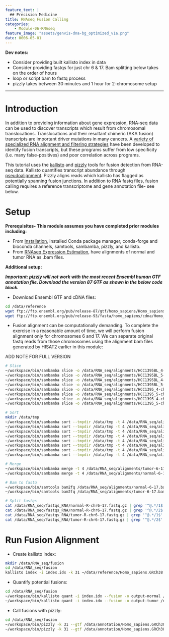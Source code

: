 ```yaml
---
feature_text: |
  ## Precision Medicine
title: RNAseq Fusion Calling
categories:
    - Module-06-RNAseq
feature_image: "assets/genvis-dna-bg_optimized_v1a.png"
date: 0006-05-01
---
```


**Dev notes:**
- Consider providing built kallisto index in data
- Consider providing fastqs for just chr 6 & 17. Bam splitting below takes on the order of hours
- loop or script bam to fastq process
- pizzly takes between 30 minutes and 1 hour for 2-chromosome setup

---

# Introduction

In addition to providing information about gene expression, RNA-seq data can be used to discover transcripts which result from chromosomal translocations. Translocations and their resultant chimeric (AKA fusion) transcripts are important driver mutations in many cancers. A [variety of specialized RNA alignment and filtering strategies](https://www.ncbi.nlm.nih.gov/pubmed/27485475) have been developed to identify fusion transcripts, but these programs suffer from low specificity (i.e. many false-positives) and poor correlation across programs.

This tutorial uses the [kallisto](https://pachterlab.github.io/kallisto/about) and [pizzly](https://github.com/pmelsted/pizzly) tools for fusion detection from RNA-seq data. Kallisto quantifies transcript abundance through [pseudoalignment](http://tinyheero.github.io/2015/09/02/pseudoalignments-kallisto.html). Pizzly aligns reads which kallisto has flagged as potentially spanning fusion junctions. In addition to RNA fastq files, fusion calling requires a reference transcriptome and gene annotation file- see below.

# Setup

**Prerequisites- This module assumes you have completed prior modules
including:**
- From [Installation](http://pmbio.org/module-01-setup/0001/04/01/Software_Installation/), installed Conda package manager, conda-forge and bioconda channels, samtools, sambamba, pizzly, and kallisto.
- From [RNAseq Expression Estimation](http://pmbio.org/module-06-rnaseq/0006/02/01/RNAseq_Expression/), have alignments of normal and tumor RNA as .bam files. 

**Additional setup:**

**_Important: pizzly will not work with the most recent Ensembl human GTF annotation file. Download the version 87 GTF as shown in the below code block._**

- Download Ensembl GTF and cDNA files:

```bash
cd /data/reference
wget ftp://ftp.ensembl.org/pub/release-87/gtf/homo_sapiens/Homo_sapiens.GRCh38.87.gtf.gz
wget ftp://ftp.ensembl.org/pub/release-93/fasta/homo_sapiens/cdna/Homo_sapiens.GRCh38.cdna.all.fa.gz
```

- Fusion alignment can be computationally demanding. To complete the exercise in a reasonable amount of time, we will perform fusion alignment only for chromosomes 6 and 17. We can separate original fastq reads from those chromosomes using the alignment bam files generated by HISAT2 earlier in this module:

ADD NOTE FOR FULL VERSION

```bash
# Slice
~/workspace/bin/sambamba slice -o /data/RNA_seq/alignments/HCC1395BL_4-chr6.bam /data/alignment/huiming/normal/HCC1395BL_RNA_H3MYFBBXX_4_CTTGTA.bam chr6
~/workspace/bin/sambamba slice -o /data/RNA_seq/alignments/HCC1395BL_5-chr6.bam /data/alignment/huiming/normal/HCC1395BL_RNA_H3MYFBBXX_5_CTTGTA.bam chr6
~/workspace/bin/sambamba slice -o /data/RNA_seq/alignments/HCC1395BL_4-chr17.bam /data/alignment/huiming/normal/HCC1395BL_RNA_H3MYFBBXX_4_CTTGTA.bam chr17
~/workspace/bin/sambamba slice -o /data/RNA_seq/alignments/HCC1395BL_5-chr17.bam /data/alignment/huiming/normal/HCC1395BL_RNA_H3MYFBBXX_5_CTTGTA.bam chr17
~/workspace/bin/sambamba slice -o /data/RNA_seq/alignments/HCC1395_4-chr6.bam /data/alignment/huiming/tumor/HCC1395_RNA_H3MYFBBXX_4_GCCAAT.bam chr6
~/workspace/bin/sambamba slice -o /data/RNA_seq/alignments/HCC1395_5-chr6.bam /data/alignment/huiming/tumor/HCC1395_RNA_H3MYFBBXX_5_GCCAAT.bam chr6
~/workspace/bin/sambamba slice -o /data/RNA_seq/alignments/HCC1395_4-chr17.bam /data/alignment/huiming/tumor/HCC1395_RNA_H3MYFBBXX_4_GCCAAT.bam chr17
~/workspace/bin/sambamba slice -o /data/RNA_seq/alignments/HCC1395_5-chr17.bam /data/alignment/huiming/tumor/HCC1395_RNA_H3MYFBBXX_5_GCCAAT.bam chr17

# Sort
mkdir /data/tmp
~/workspace/bin/sambamba sort --tmpdir /data/tmp -t 4 /data/RNA_seq/alignments/HCC1395_4-chr17.bam
~/workspace/bin/sambamba sort --tmpdir /data/tmp -t 4 /data/RNA_seq/alignments/HCC1395_4-chr6.bam
~/workspace/bin/sambamba sort --tmpdir /data/tmp -t 4 /data/RNA_seq/alignments/HCC1395_5-chr17.bam
~/workspace/bin/sambamba sort --tmpdir /data/tmp -t 4 /data/RNA_seq/alignments/HCC1395_5-chr6.bam
~/workspace/bin/sambamba sort --tmpdir /data/tmp -t 4 /data/RNA_seq/alignments/HCC1395BL_4-chr17.bam
~/workspace/bin/sambamba sort --tmpdir /data/tmp -t 4 /data/RNA_seq/alignments/HCC1395BL_4-chr6.bam
~/workspace/bin/sambamba sort --tmpdir /data/tmp -t 4 /data/RNA_seq/alignments/HCC1395BL_5-chr17.bam
~/workspace/bin/sambamba sort --tmpdir /data/tmp -t 4 /data/RNA_seq/alignments/HCC1395BL_5-chr6.bam

# Merge
~/workspace/bin/sambamba merge -t 4 /data/RNA_seq/alignments/tumor-6-17.bam /data/RNA_seq/alignments/HCC1395_*sorted.bam
~/workspace/bin/sambamba merge -t 4 /data/RNA_seq/alignments/normal-6-17.bam /data/RNA_seq/alignments/HCC1395BL*sorted.bam

# Bam to fastq
~/workspace/bin/samtools bam2fq /data/RNA_seq/alignments/normal-6-17.bam > /data/RNA_seq/fastqs_RNA/normal-R-chr6-17.fastq.gz
~/workspace/bin/samtools bam2fq /data/RNA_seq/alignments/tumor-6-17.bam > /data/RNA_seq/fastqs_RNA/tumor-R-ch6-17.fastq.gz

# Split fastqs
cat /data/RNA_seq/fastqs_RNA/normal-R-chr6-17.fastq.gz | grep '^@.*/1$' -A 3 --no-group-separator > /data/RNA_seq/fastqs_RNA/normal-R1-chr6-17.fastq.gz
cat /data/RNA_seq/fastqs_RNA/normal-R-chr6-17.fastq.gz | grep '^@.*/2$' -A 3 --no-group-separator > /data/RNA_seq/fastqs_RNA/normal-R2-chr6-17.fastq.gz
cat /data/RNA_seq/fastqs_RNA/tumor-R-chr6-17.fastq.gz | grep '^@.*/1$' -A 3 --no-group-separator > /data/RNA_seq/fastqs_RNA/tumor-R1-chr6-17.fastq.gz
cat /data/RNA_seq/fastqs_RNA/tumor-R-chr6-17.fastq.gz | grep '^@.*/2$' -A 3 --no-group-separator > /data/RNA_seq/fastqs_RNA/tumor-R2-chr6-17.fastq.gz
```

# Run Fusion Alignment 
- Create kallisto index:

```bash
mkdir /data/RNA_seq/fusion
cd /data/RNA_seq/fusion
kallisto index -i index.idx -k 31 ~/data/reference/Homo_sapiens.GRCh38.cdna.all.fa.gz
```

- Quantify potential fusions:

```bash
cd /data/RNA_seq/fusion
~/workspace/bin/kallisto quant -i index.idx --fusion -o output-normal /data/RNA_seq/fastqs_RNA/normal-R1-chr6-17.fastq.gz /data/RNA_seq/fastqs_RNA/normal-R2-chr6-17.fastq.gz
~/workspace/bin/kallisto quant -i index.idx --fusion -o output-tumor /data/RNA_seq/fastqs_RNA/tumor-R1-chr6-17.fastq.gz /data/RNA_seq/fastqs_RNA/tumor-R2-chr6-17.fastq.gz
```

- Call fusions with pizzly:

```bash
cd /data/RNA_seq/fusion
~/workspace/bin/pizzly -k 31 --gtf /data/annotation/Homo_sapiens.GRCh38.87.gtf.gz --cache index.cache.txt --align-score 2 --insert-size 400 --fasta /data/annotation/Homo_sapiens.GRCh38.cdna.all.fa.gz --output normal output-normal/fusion.txt
~/workspace/bin/pizzly -k 31 --gtf /data/annotation/Homo_sapiens.GRCh38.87.gtf.gz --cache index.cache.txt --align-score 2 --insert-size 400 --fasta /data/annotation/Homo_sapiens.GRCh38.cdna.all.fa.gz --output tumor output-tumor/fusion.txt
```


